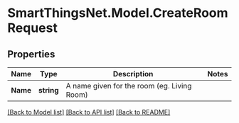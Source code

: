 # SmartThingsNet.Model.CreateRoomRequest
## Properties

Name | Type | Description | Notes
------------ | ------------- | ------------- | -------------
**Name** | **string** | A name given for the room (eg. Living Room) | 

[[Back to Model list]](../README.md#documentation-for-models) [[Back to API list]](../README.md#documentation-for-api-endpoints) [[Back to README]](../README.md)

